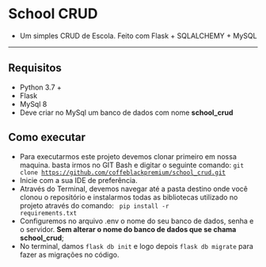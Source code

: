 # School CRUD

* Um simples CRUD de Escola. Feito com Flask + SQLALCHEMY + MySQL
<hr>

## Requisitos
- Python 3.7 +
- Flask
- MySql 8
- Deve criar no MySql um banco de dados com nome **school_crud**

## Como executar

- Para executarmos este projeto devemos clonar primeiro em nossa maquina. basta irmos no GIT Bash e digitar o seguinte comando:
<code>git clone https://github.com/coffeblackpremium/school_crud.git </code>
- Inicie com a sua IDE de preferência.
- Através do Terminal, devemos navegar até a pasta destino onde você clonou o repositório e instalarmos todas as bibliotecas utilizado no projeto através do comando:
<code> pip install -r requirements.txt</code>
- Configuremos no arquivo .env o nome do seu banco de dados, senha e o servidor. **Sem alterar o nome do banco de dados que se chama school_crud**;
- No terminal, damos <code>flask db init</code> e logo depois <code>flask db migrate</code> para fazer as migrações no código.
